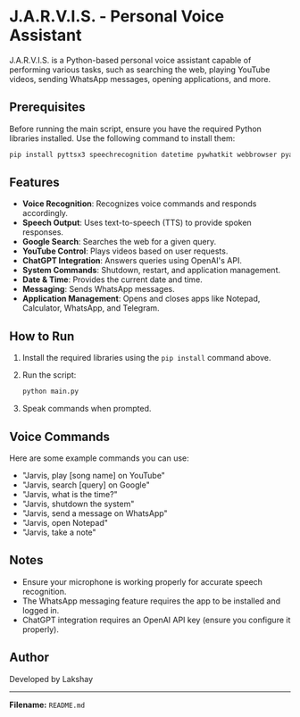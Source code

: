 # J.A.R.V.I.S. - Personal Voice Assistant

J.A.R.V.I.S. is a Python-based personal voice assistant capable of performing various tasks, such as searching the web, playing YouTube videos, sending WhatsApp messages, opening applications, and more.

## Prerequisites
Before running the main script, ensure you have the required Python libraries installed. Use the following command to install them:

```sh
pip install pyttsx3 speechrecognition datetime pywhatkit webbrowser pyautogui time os openai AppOpener
```

## Features
- **Voice Recognition**: Recognizes voice commands and responds accordingly.
- **Speech Output**: Uses text-to-speech (TTS) to provide spoken responses.
- **Google Search**: Searches the web for a given query.
- **YouTube Control**: Plays videos based on user requests.
- **ChatGPT Integration**: Answers queries using OpenAI's API.
- **System Commands**: Shutdown, restart, and application management.
- **Date & Time**: Provides the current date and time.
- **Messaging**: Sends WhatsApp messages.
- **Application Management**: Opens and closes apps like Notepad, Calculator, WhatsApp, and Telegram.

## How to Run
1. Install the required libraries using the `pip install` command above.
2. Run the script:

   ```sh
   python main.py
   ```

3. Speak commands when prompted.

## Voice Commands
Here are some example commands you can use:
- "Jarvis, play [song name] on YouTube"
- "Jarvis, search [query] on Google"
- "Jarvis, what is the time?"
- "Jarvis, shutdown the system"
- "Jarvis, send a message on WhatsApp"
- "Jarvis, open Notepad"
- "Jarvis, take a note"

## Notes
- Ensure your microphone is working properly for accurate speech recognition.
- The WhatsApp messaging feature requires the app to be installed and logged in.
- ChatGPT integration requires an OpenAI API key (ensure you configure it properly).

## Author
Developed by Lakshay

---

**Filename:** `README.md`

